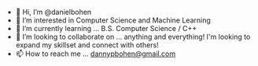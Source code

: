 - 👋 Hi, I’m @danielbohen
- 👀 I’m interested in Computer Science and Machine Learning
- 🌱 I’m currently learning ... B.S. Computer Science / C++
- 💞️ I’m looking to collaborate on ... anything and everything! I'm looking to expand my skillset and connect with others!
- 📫 How to reach me ... dannypbohen@gmail.com

<!---
danielbohen/danielbohen is a ✨ special ✨ repository because its `README.md` (this file) appears on your GitHub profile.
You can click the Preview link to take a look at your changes.
--->
